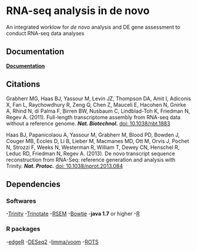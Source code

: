 # RNA-seq analysis in de novo

An integrated worklow for *de novo* analysis and DE gene assessment to conduct RNA-seq data analyses

## Documentation

[**Documentation**](https://github.com/jleluyer/rNA-seq_denovo_mapping)

## Citations

Grabherr MG, Haas BJ, Yassour M, Levin JZ, Thompson DA, Amit I, Adiconis X, Fan L, Raychowdhury R, Zeng Q, Chen Z, Mauceli E, Hacohen N, Gnirke A, Rhind N, di Palma F, Birren BW, Nusbaum C, Lindblad-Toh K, Friedman N, Regev A. (2011). Full-length transcriptome assembly from RNA-seq data without a reference genome. **_Nat. Biotechnol._** [doi: 10.1038/nbt.1883](http://www.ncbi.nlm.nih.gov/pubmed/21572440)

Haas BJ, Papanicolaou A, Yassour M, Grabherr M, Blood PD, Bowden J, Couger MB, Eccles D, Li B, Lieber M, Macmanes MD, Ott M, Orvis J, Pochet N, Strozzi F, Weeks N, Westerman R, William T, Dewey CN, Henschel R, Leduc RD, Friedman N, Regev A. (2013). De novo transcript sequence reconstruction from RNA-Seq: reference generation and analysis with Trinity. **_Nat. Protoc._** [doi:  10.1038/nprot.2013.084](http://www.ncbi.nlm.nih.gov/pmc/articles/PMC3875132/)

## Dependencies

### Softwares

-[Trinity](https://github.com/trinityrnaseq/trinityrnaseq)
-[Trinotate](https://github.com/Trinotate/Trinotate)
-[RSEM](https://github.com/deweylab/RSEM)
-[Bowtie](http://bowtie-bio.sourceforge.net/index.shtml)
-**java 1.7** or higher
-[R](https://www.r-project.org/)

### R packages

-[edgeR](http://bioconductor.org/packages/release/bioc/html/edgeR.html)
-[DESeq2](http://bioconductor.org/packages/release/bioc/html/DESeq2.html)
-[limma/voom](http://bioconductor.org/packages/release/bioc/html/limma.html)
-[ROTS](http://www.btk.fi/research/research-groups/elo/software/rots/)
